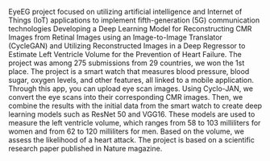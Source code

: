 
EyeEG project focused on utilizing artificial intelligence and Internet of Things (IoT) applications to implement fifth-generation (5G) communication technologies
Developing a Deep Learning Model for Reconstructing CMR Images from Retinal Images using an Image-to-Image Translator (CycleGAN) and Utilizing Reconstructed Images in a Deep Regressor to Estimate Left Ventricle Volume for the Prevention of Heart Failure.
The project was among 275 submissions from 29 countries, we won the 1st place.
The project is a smart watch that measures blood pressure, blood sugar, oxygen levels, and other features, all linked to a mobile application. Through this app, you can upload eye scan images. Using Cyclo-JAN, we convert the eye scans into their corresponding CMR images. Then, we combine the results with the initial data from the smart watch to create deep learning models such as ResNet 50 and VGG16. These models are used to measure the left ventricle volume, which ranges from 58 to 103 milliliters for women and from 62 to 120 milliliters for men. Based on the volume, we assess the likelihood of a heart attack. The project is based on a scientific research paper published in Nature magazine.
